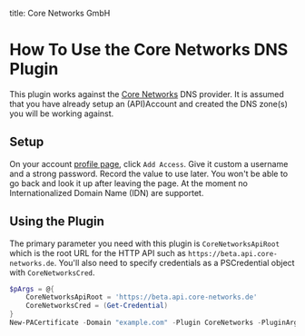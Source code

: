 title: Core Networks GmbH

# How To Use the Core Networks DNS Plugin

This plugin works against the [Core Networks](https://www.core-networks.de/) DNS provider. It is assumed that you have already setup an (API)Account and created the DNS zone(s) you will be working against.

## Setup

On your account [profile page](https://iface.core-networks.de/general/api/accounts), click `Add Access`. Give it custom a username and a strong password. Record the value to use later. You won't be able to go back and look it up after leaving the page.
At the moment no Internationalized Domain Name (IDN) are supportet.

## Using the Plugin

The primary parameter you need with this plugin is `CoreNetworksApiRoot ` which is the root URL for the HTTP API such as `https://beta.api.core-networks.de`.
You'll also need to specify credentials as a PSCredential object with `CoreNetworksCred`.

```powershell
$pArgs = @{
    CoreNetworksApiRoot = 'https://beta.api.core-networks.de'
    CoreNetworksCred = (Get-Credential)
}
New-PACertificate -Domain "example.com" -Plugin CoreNetworks -PluginArgs $pArgs
